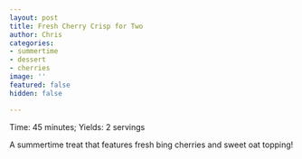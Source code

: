 ```yaml
---
layout: post
title: Fresh Cherry Crisp for Two
author: Chris
categories:
- summertime
- dessert
- cherries
image: ''
featured: false
hidden: false

---
```

Time: 45 minutes; Yields: 2 servings

A summertime treat that features fresh bing cherries and sweet oat topping!